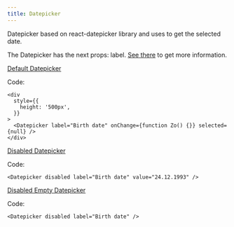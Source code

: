 ```yaml
---
title: Datepicker
---
```


Datepicker based on react-datepicker library and uses to get the selected date.

The Datepicker has the next props: label. [See there](/?path=/docs/core-datepicker--docs) to get more information.

[Default Datepicker](/?path=/story/core-datepicker--default-datepicker)

Code:

```tsx
<div
  style={{
    height: '500px',
  }}
>
  <Datepicker label="Birth date" onChange={function Zo() {}} selected={null} />
</div>
```

[Disabled Datepicker](/?path=/story/core-datepicker--disabled-datepicker)

Code:

```tsx
<Datepicker disabled label="Birth date" value="24.12.1993" />
```

[Disabled Empty Datepicker](/?path=/story/core-datepicker--disabled-empty-datepicker)

Code:

```tsx
<Datepicker disabled label="Birth date" />
```
